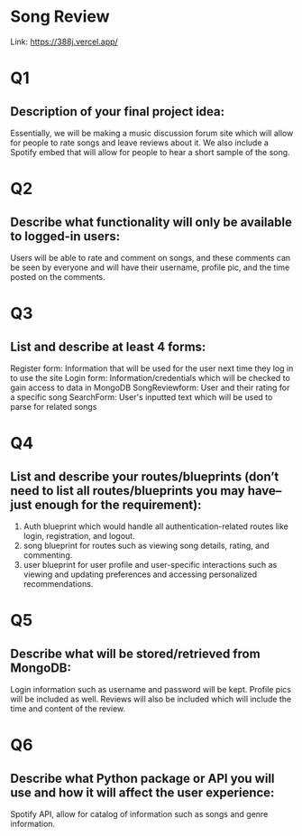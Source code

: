 # Song Review

Link: https://388j.vercel.app/

# Q1 
## Description of your final project idea:
Essentially, we will be making a music discussion forum site which will allow for people to rate songs and leave reviews about it. We also include a Spotify embed that will allow for people to hear a short sample of the song.
# Q2
## Describe what functionality will only be available to logged-in users:
Users will be able to rate and comment on songs, and these comments can be seen by everyone and will have their username, profile pic, and the time posted on the comments.
# Q3 
## List and describe at least 4 forms:
Register form: Information that will be used for the user next time they log in to use the site
Login form: Information/credentials which will be checked to gain access to data in MongoDB
SongReviewform: User and their rating for a specific song
SearchForm: User's inputted text which will be used to parse for related songs

# Q4 
## List and describe your routes/blueprints (don’t need to list all routes/blueprints you may have–just enough for the requirement):
1. Auth blueprint which would handle all authentication-related routes like login, registration, and logout.
2. song blueprint for routes such as viewing song details, rating, and commenting.
3. user blueprint for user profile and user-specific interactions such as viewing and updating preferences and accessing personalized recommendations.
# Q5 
## Describe what will be stored/retrieved from MongoDB:
Login information such as username and password will be kept. Profile pics will be included as well. Reviews will also be included which will include the time and content of the review.
# Q6 
## Describe what Python package or API you will use and how it will affect the user experience:
Spotify API, allow for catalog of information such as songs and genre information. 